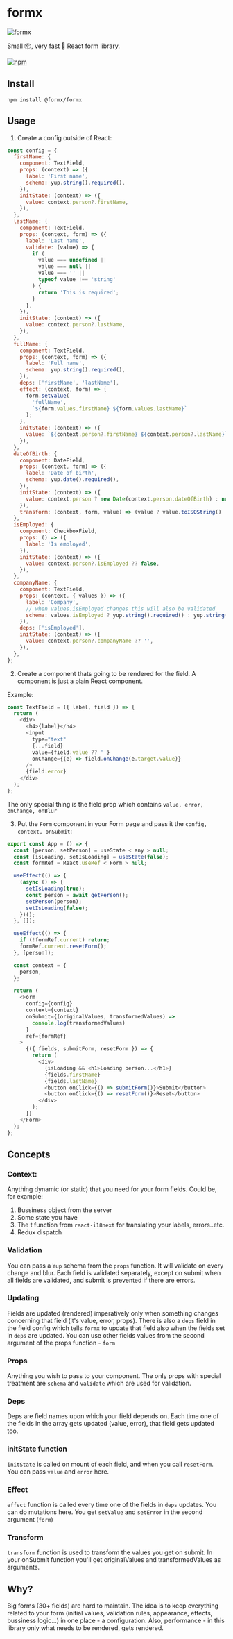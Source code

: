 # formx

![formx](https://github.com/dusanjovanov/formx/blob/master/logo.png 'formx')

Small 📦, very fast 🚀 React form library.

[![npm](https://badge.fury.io/js/%40formx%2Fformx.svg)](https://www.npmjs.com/package/@formx/formx)

## Install

```
npm install @formx/formx
```

## Usage

1. Create a config outside of React:

```javascript
const config = {
  firstName: {
    component: TextField,
    props: (context) => ({
      label: 'First name',
      schema: yup.string().required(),
    }),
    initState: (context) => ({
      value: context.person?.firstName,
    }),
  },
  lastName: {
    component: TextField,
    props: (context, form) => ({
      label: 'Last name',
      validate: (value) => {
        if (
          value === undefined ||
          value === null ||
          value === '' ||
          typeof value !== 'string'
        ) {
          return 'This is required';
        }
      },
    }),
    initState: (context) => ({
      value: context.person?.lastName,
    }),
  },
  fullName: {
    component: TextField,
    props: (context, form) => ({
      label: 'Full name',
      schema: yup.string().required(),
    }),
    deps: ['firstName', 'lastName'],
    effect: (context, form) => {
      form.setValue(
        'fullName',
        `${form.values.firstName} ${form.values.lastName}`
      );
    },
    initState: (context) => ({
      value: `${context.person?.firstName} ${context.person?.lastName}`,
    }),
  },
  dateOfBirth: {
    component: DateField,
    props: (context, form) => ({
      label: 'Date of birth',
      schema: yup.date().required(),
    }),
    initState: (context) => ({
      value: context.person ? new Date(context.person.dateOfBirth) : null,
    }),
    transform: (context, form, value) => (value ? value.toISOString() : null),
  },
  isEmployed: {
    component: CheckboxField,
    props: () => ({
      label: 'Is employed',
    }),
    initState: (context) => ({
      value: context.person?.isEmployed ?? false,
    }),
  },
  companyName: {
    component: TextField,
    props: (context, { values }) => ({
      label: 'Company',
      // when values.isEmployed changes this will also be validated
      schema: values.isEmployed ? yup.string().required() : yup.string(),
    }),
    deps: ['isEmployed'],
    initState: (context) => ({
      value: context.person?.companyName ?? '',
    }),
  },
};
```

2. Create a component thats going to be rendered for the field. A component is just a plain React component.

Example:

```javascript
const TextField = ({ label, field }) => {
  return (
    <div>
      <h4>{label}</h4>
      <input
        type="text"
        {...field}
        value={field.value ?? ''}
        onChange={(e) => field.onChange(e.target.value)}
      />
      {field.error}
    </div>
  );
};
```

The only special thing is the field prop which contains `value, error, onChange, onBlur`

3. Put the `Form` component in your Form page and pass it the `config, context, onSubmit`:

```javascript
export const App = () => {
  const [person, setPerson] = useState < any > null;
  const [isLoading, setIsLoading] = useState(false);
  const formRef = React.useRef < Form > null;

  useEffect(() => {
    (async () => {
      setIsLoading(true);
      const person = await getPerson();
      setPerson(person);
      setIsLoading(false);
    })();
  }, []);

  useEffect(() => {
    if (!formRef.current) return;
    formRef.current.resetForm();
  }, [person]);

  const context = {
    person,
  };

  return (
    <Form
      config={config}
      context={context}
      onSubmit={(originalValues, transformedValues) =>
        console.log(transformedValues)
      }
      ref={formRef}
    >
      {({ fields, submitForm, resetForm }) => {
        return (
          <div>
            {isLoading && <h1>Loading person...</h1>}
            {fields.firstName}
            {fields.lastName}
            <button onClick={() => submitForm()}>Submit</button>
            <button onClick={() => resetForm()}>Reset</button>
          </div>
        );
      }}
    </Form>
  );
};
```

## Concepts

### Context:

Anything dynamic (or static) that you need for your form fields. Could be, for example:

1. Bussiness object from the server
2. Some state you have
3. The t function from `react-i18next` for translating your labels, errors..etc.
4. Redux dispatch

### Validation

You can pass a `Yup` schema from the `props` function. It will validate on every change and blur.
Each field is validated separately, except on submit when all fields are validated, and submit is prevented if there are errors.

### Updating

Fields are updated (rendered) imperatively only when something changes concerning that field (it's value, error, props).
There is also a `deps` field in the field config which tells `formx` to update that field also when the fields set in `deps` are updated.
You can use other fields values from the second argument of the props function - `form`

### Props

Anything you wish to pass to your component. The only props with special treatment are `schema` and `validate` which are used for validation.

### Deps

Deps are field names upon which your field depends on. Each time one of the fields in the array gets updated (value, error), that field gets updated too.

### initState function

`initState` is called on mount of each field, and when you call `resetForm`. You can pass `value` and `error` here.

### Effect

`effect` function is called every time one of the fields in `deps` updates. You can do mutations here.
You get `setValue` and `setError` in the second argument (`form`)

### Transform

`transform` function is used to transform the values you get on submit. In your onSubmit function you'll get originalValues and transformedValues as arguments.

## Why?

Big forms (30+ fields) are hard to maintain.
The idea is to keep everything related to your form (initial values, validation rules, appearance, effects, bussiness logic...) in one place - a configuration.
Also, performance - in this library only what needs to be rendered, gets rendered.

<!-- anything below this line will be safe from template removal -->

